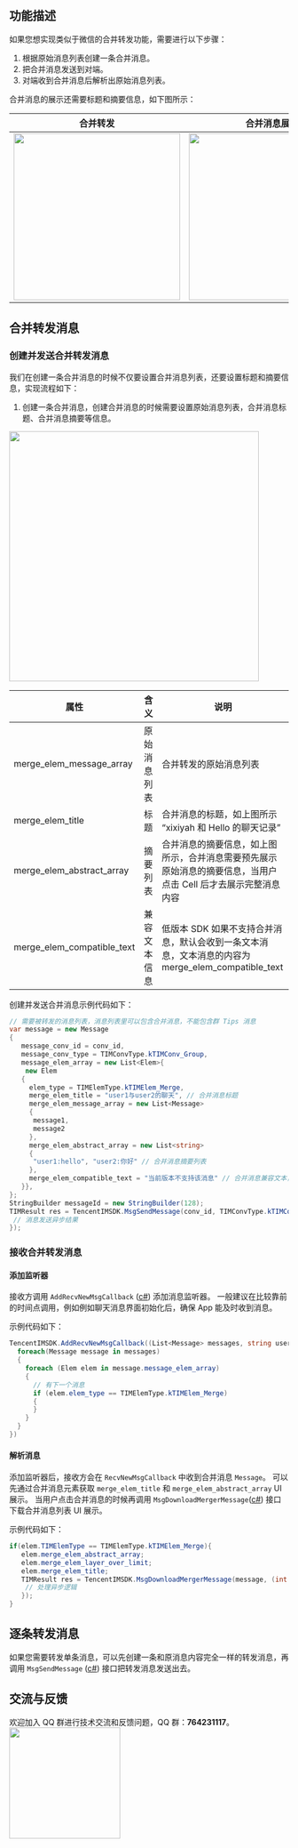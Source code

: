 ## 功能描述
如果您想实现类似于微信的合并转发功能，需要进行以下步骤：
1. 根据原始消息列表创建一条合并消息。
2. 把合并消息发送到对端。
3. 对端收到合并消息后解析出原始消息列表。

合并消息的展示还需要标题和摘要信息，如下图所示：

| 合并转发                                                                                        | 合并消息展示                                                                                    | 点击合并消息下载合并消息列表展示                                                               |
| ----------------------------------------------------------------------------------------------- | ----------------------------------------------------------------------------------------------- | ---------------------------------------------------------------------------------------------- |
| <img src="https://main.qcloudimg.com/raw/8f9a338c4e05cf1477250a5fc1a468c6.jpg" width = "300" /> | <img src="https://main.qcloudimg.com/raw/ff2afe17010e1840eae78e56d3abcf2d.jpg" width = "300" /> | <img src="https://main.qcloudimg.com/raw/a05b309924e59382dc928694d6397d20.jpg" width = "300"/> |


## 合并转发消息
### 创建并发送合并转发消息

我们在创建一条合并消息的时候不仅要设置合并消息列表，还要设置标题和摘要信息，实现流程如下：
1. 创建一条合并消息，创建合并消息的时候需要设置原始消息列表，合并消息标题、合并消息摘要等信息。

<img src="https://qcloudimg.tencent-cloud.cn/raw/27de8638efbd212c09452918db7f62ec.png" width = "450" />

| 属性                       | 含义         | 说明                                                                                                           |
| -------------------------- | ------------ | -------------------------------------------------------------------------------------------------------------- |
| merge_elem_message_array   | 原始消息列表 | 合并转发的原始消息列表                                                                                         |
| merge_elem_title           | 标题         | 合并消息的标题，如上图所示 “xixiyah 和 Hello 的聊天记录”                                                       |
| merge_elem_abstract_array  | 摘要列表     | 合并消息的摘要信息，如上图所示，合并消息需要预先展示原始消息的摘要信息，当用户点击 Cell 后才去展示完整消息内容 |
| merge_elem_compatible_text | 兼容文本信息 | 低版本 SDK 如果不支持合并消息，默认会收到一条文本消息，文本消息的内容为 merge_elem_compatible_text             |

创建并发送合并消息示例代码如下：


```c#
// 需要被转发的消息列表，消息列表里可以包含合并消息，不能包含群 Tips 消息
var message = new Message
{
   message_conv_id = conv_id,
   message_conv_type = TIMConvType.kTIMConv_Group,
   message_elem_array = new List<Elem>{
    new Elem
   {
     elem_type = TIMElemType.kTIMElem_Merge,
     merge_elem_title = "user1与user2的聊天", // 合并消息标题
     merge_elem_message_array = new List<Message>
     {
      message1,
      message2
     },
     merge_elem_abstract_array = new List<string>
     {
      "user1:hello", "user2:你好" // 合并消息摘要列表
     },
     merge_elem_compatible_text = "当前版本不支持该消息" // 合并消息兼容文本，低版本 SDK 如果不支持合并消息，默认会收到一条文本消息，文本消息的内容为 compatibleText
   }},
};
StringBuilder messageId = new StringBuilder(128);
TIMResult res = TencentIMSDK.MsgSendMessage(conv_id, TIMConvType.kTIMConv_Group, message, messageId, (int code, string desc, string json_param, string user_data)=>{
 // 消息发送异步结果
});
```



### 接收合并转发消息

#### 添加监听器
接收方调用 `AddRecvNewMsgCallback` ([c#](https://comm.qq.com/im/sdk/unity_plus/_site/api/com.tencent.imsdk.unity.TencentIMSDK.html#com_tencent_imsdk_unity_TencentIMSDK_AddRecvNewMsgCallback_com_tencent_imsdk_unity_callback_RecvNewMsgCallback_com_tencent_imsdk_unity_callback_RecvNewMsgStringCallback_)) 添加消息监听器。
一般建议在比较靠前的时间点调用，例如例如聊天消息界面初始化后，确保 App 能及时收到消息。

示例代码如下：


```c#
TencentIMSDK.AddRecvNewMsgCallback((List<Message> messages, string user_data)=>{
  foreach(Message message in messages)
  {
    foreach (Elem elem in message.message_elem_array)
    {
      // 有下一个消息
      if (elem.elem_type == TIMElemType.kTIMElem_Merge)
      {
      }
    }
  }
})
```


#### 解析消息
添加监听器后，接收方会在 `RecvNewMsgCallback` 中收到合并消息 `Message`。
可以先通过合并消息元素获取 `merge_elem_title` 和  `merge_elem_abstract_array`  UI 展示。
当用户点击合并消息的时候再调用 `MsgDownloadMergerMessage`([c#](https://comm.qq.com/im/doc/unity/zh/api/MessageApi/MsgDownloadMergerMessage.html)) 接口下载合并消息列表 UI 展示。

示例代码如下：


```c#
if(elem.TIMElemType == TIMElemType.kTIMElem_Merge){
   elem.merge_elem_abstract_array;
   elem.merge_elem_layer_over_limit;
   elem.merge_elem_title;
   TIMResult res = TencentIMSDK.MsgDownloadMergerMessage(message, (int code, string desc, List<Message> messages, string user_data)=>{
    // 处理异步逻辑
   });
}
```



## 逐条转发消息
如果您需要转发单条消息，可以先创建一条和原消息内容完全一样的转发消息，再调用 `MsgSendMessage` ([c#](https://comm.qq.com/im/doc/unity/zh/api/MessageApi/MsgSendMessage.html)) 接口把转发消息发送出去。



## 交流与反馈

欢迎加入 QQ 群进行技术交流和反馈问题，QQ 群：**764231117**。
<img style="width: 200px; max-width: inherit;" src="https://qcloudimg.tencent-cloud.cn/raw/0a958e8572783faf746ea3233781322c.jpg" />


